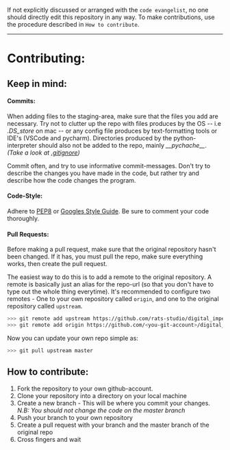 If not explicitly discussed or arranged with the `code evangelist`, no one should directly edit this repository in any way. To make contributions, use the procedure described in `How to contribute`.

___


# Contributing:

## Keep in mind:

#### Commits:
When adding files to the staging-area, make sure that the files you add are necessary. Try not to clutter up the repo with files produces by the OS -- i.e _.DS_store_ on mac -- or any config file produces by text-formatting tools or IDE's (VSCode and pycharm). Directories produced by the python-interpreter should also not be added to the repo, mainly  _\_\_pychache\_\__. _(Take a look at [.gitignore](https://git-scm.com/docs/gitignore))_

Commit often, and try to use informative commit-messages. Don't try to describe the changes you have made in the code, but rather try and describe how the code changes the program.

#### Code-Style:
Adhere to [PEP8](https://www.python.org/dev/peps/pep-0008/) or [Googles Style Guide](https://github.com/google/styleguide/blob/gh-pages/pyguide.md). Be sure to comment your code thoroughly.

#### Pull Requests:
Before making a pull request, make sure that the original repository hasn't been changed. If it has, you must pull the repo, make sure everything works, then create the pull request.

The easiest way to do this is to add a remote to the original repository. A remote is basically just an alias for the repo-url (so that you don't have to type out the whole thing everytime). It's recommended to configure two remotes - One to your own repository called `origin`, and one to the original repository called `upstream`. 

```bash
>>> git remote add upstream https://github.com/rats-studio/digital_impersonator.git
>>> git remote add origin https://github.com/<you-git-account>/digital_impersonator.git
```

Now you can update your own repo simple as: 

```bash
>>> git pull upstream master
```

## How to contribute:

1. Fork the repository to your own github-account. 
2. Clone your repository into a directory on your local machine
4. Create a new branch - This will be where you commit your changes. _N.B: You should not change the code on the master branch_
5. Push your branch to your own repository
6. Create a pull request with your branch and the master branch of the original repo
7. Cross fingers and wait
